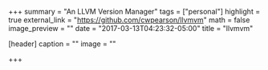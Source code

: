 +++
summary = "An LLVM Version Manager"
tags = ["personal"]
highlight = true
external_link = "https://github.com/cwpearson/llvmvm"
math = false
image_preview = ""
date = "2017-03-13T04:23:32-05:00"
title = "llvmvm"

[header]
  caption = ""
  image = ""

+++

